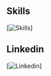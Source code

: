## Skills
[![Skills](https://skillicons.dev/icons?i=cs,dotnet&perline=2)]

## Linkedin
[![Linkedin](https://skillicons.dev/icons?i=linkedin&perline=1)]


